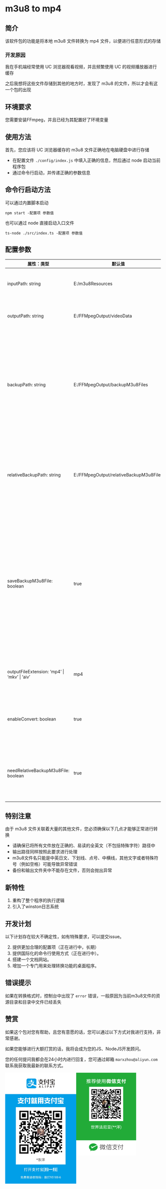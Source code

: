 # m3u8 to mp4

## 简介

该软件包的功能是将本地 m3u8 文件转换为 mp4 文件，以便进行任意形式的存储

### 开发原因

我在手机端经常使用 UC 浏览器观看视频，并且频繁使用 UC 的视频播放器进行缓存

之后我想将这些文件存储到其他的地方时，发现了 m3u8 的文件，所以才会有这一个包的出现

## 环境要求

您需要安装FFmpeg，并且已经为其配置好了环境变量

## 使用方法

首先，您应该将 UC 浏览器缓存的 m3u8 文件正确地在电脑硬盘中进行存储

- 在配置文件 `./config/index.js` 中填入正确的信息，然后通过 node 启动当前程序包
- 通过命令行启动，并传递正确的参数信息

## 命令行启动方法

可以通过内置脚本启动

```shell
npm start -配置项 参数值
```

也可以通过 node 直接启动入口文件

```shell
ts-node ./src/index.ts -配置项 参数值
```

## 配置参数

| 属性：类型                                   | 默认值                                  | 说明                                                         |
| -------------------------------------------- | --------------------------------------- | ------------------------------------------------------------ |
| inputPath: string                            | E:/m3u8Resources                        | m3u8文件的资源路径                                           |
| outputPath: string                           | E:/FFMpegOutput/videoData               | 转换后的视频输出路径                                         |
| backupPath: string                           | E:/FFMpegOutput/backupM3u8Files         | 原有的m3u8文件备份路径。资源路径中的m3u8文件会被修复为资源路径 |
| relativeBackupPath: string                   | E:/FFMpegOutput/relativeBackupM3u8Files | 采用相对路径方案进行修正的备份m3u8文件保存路径               |
| saveBackupM3u8File: boolean                  | true                                    | 转换成功后，是否需要保存备份的m3u8文件。包括原始备份路径和采用相对路径方案备份的m3u8文件 |
| outputFileExtension: ‘mp4’ \| ‘mkv’ \| ‘aiv’ | mp4                                     | 转换后视频文件的扩展名                                       |
| enableConvert: boolean                       | true                                    | 是否需要进行格式转换，测试使用                               |
| needRelativeBackupM3u8File: boolean          | true                                    | 是否需要生成相对路径的备份m3u8文件                           |

## 特别注意

由于 m3u8 文件关联着大量的其他文件，您必须确保以下几点才能够正常进行转换

- 请确保已将所有文件放在正确的、易读的全英文（不包括特殊字符）路径中
- 输出路径同样按照此要求进行处理
- m3u8文件名只能是中英日文、下划线、点号、中横线，其他文字或者特殊符号（例如空格）可能导致异常错误
- 备份和输出文件夹中不能存在文件，否则会抛出异常

## 新特性

1. 重构了整个程序的执行逻辑
2. 引入了winston日志系统

## 开发计划

以下计划存在较大不确定性，如有特殊要求，可以提交issue。

2. 提供更加合理的配置项（正在进行中，长期）
3. 提供国际化的命令行使用方式（正在进行中）。
4. 搭建一个文档网站。
5. 增加一个专门用来处理转换功能的桌面程序。

## 错误提示

如果在转换格式时，控制台中出现了 `error` 错误，一般原因为当前m3u8文件的资源目录和目录中文件已经丢失

## 赞赏

如果这个包对您有帮助，且您有意愿的话，您可以通过以下方式对我进行支持，非常感谢。

如果您能够进行大额打赏的话，我将会成为您的JS、NodeJS开发顾问。

您的任何提问我都会在24小时内进行回复，您可通过邮箱 `marxzhou@aliyun.com` 联系我获取我最新的联系方式。

<div style='position:relative;'>
<img src="./assets/ali.jpg" alt="支付宝" style="zoom:35%;display:inline;float: left" />
<img src="./assets/wechat.png" alt="微信" style="zoom:26%;display:inline;flex: 1;float:left;" />
<div style='clear: both' />
</div>
